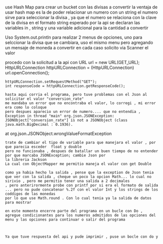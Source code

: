 use Hash Map para crear un bucket con las divisas a convertir
la ventaja de usar hash map es la de poder relacionar un numero con un string
el numero sirve para seleccionar la divisa , ya que el numero se relaciona con la clave de la divisa
en el formato string esperado por la api
se declaran las variables in , string y una variable adicional para la cantidad a convertir

Uso System.out.println para realizar 2 menus de opciones, uno para selccionar la divisa que se cambiara, uso el mismo menu pero agregando un mensaje de moneda a convertir
en cada caso solicito via Scanner el valor 

procedo con la solicitud a la api con URL url = new URL(GET_URL);
    HttpURLConnection httpURLConnection = (HttpURLConnection) url.openConnection();

    httpURLConnection.setRequestMethod("GET");
    int responseCode = httpURLConnection.getResponseCode();

    hasta aqui corria el programa, pero tuve problemas con el Json al solicitar el valor "conversion_rate"
    me mandaba un error que no encontraba el valor, lo corregi , mi error era como lo coloque 
    pero despues aparecio un error de numero.... que no entendia ,  Exception in thread "main" org.json.JSONException: JSONObject["conversion_rate"] is not a JSONObject (class java.math.BigDecimal : 0.1936).
   at org.json.JSONObject.wrongValueFormatException

    trate de cambiar el tipo de variable para que manejara el valor , por que parecia esceder  float y double
    pero no funcionaba , despues de batallar un buen tiempo de no entender por que marcaba JSONException; cambie Json por
    la libreria Jackson
    La cual con ObjectMapper me permitio maneja el valor con get Double

    como ya habia hecho la salida , pense que la exception de Json tenia que ver con la salida , cheque un poco la opcion Math... lo cual no sirivio , pero me permitio tener una salida a 2 decimales
    , pero anterirormente probe con printf por si era el formato de salida ... pero no pude concatenar %.2f con el valor Int y los strings de los coddigos de las monedas
    por lo que use Math.round . Con lo cual tenia ya la salida de datos para mostrar

    en este momento encerre parte del programa en un bucle con Do , agregue condicionantes para los numeros admitidos de las opciones del menu y las opciones para continuar o salir del programa


    
    Ya que tuve respuesta del api y pude imprimir , puse un bocle con do y
